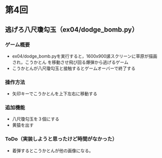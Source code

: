 # 第4回
## 逃げろ八尺瓊勾玉（ex04/dodge_bomb.py）
### ゲーム概要
- ex04/dodge_bomb.pyを実行すると，1600x900䛾スクリーンに草原が描画され，こうかとん
を移動させ飛び回る爆弾から逃げるゲーム
- こうかとんが八尺瓊勾玉と接触するとゲームオーバーで終了する
### 操作方法
- 矢印キーでこうかとんを上下左右に移動する
### 追加機能
- 八尺瓊勾玉を３個にする
- 黄猿を出す
### ToDo（実装しようと思ったけど時間がなかった）
- 着弾するとこうかとんが他の画像になる。